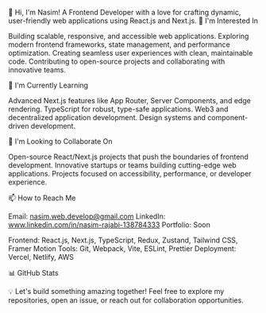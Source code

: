 
👋 Hi, I'm Nasim! A  Frontend Developer with a love for crafting dynamic, user-friendly web applications using React.js and Next.js. 
👀 I'm Interested In

Building scalable, responsive, and accessible web applications.
Exploring modern frontend frameworks, state management, and performance optimization.
Creating seamless user experiences with clean, maintainable code.
Contributing to open-source projects and collaborating with innovative teams.

🌱 I'm Currently Learning

Advanced Next.js features like App Router, Server Components, and edge rendering.
TypeScript for robust, type-safe applications.
Web3 and decentralized application development.
Design systems and component-driven development.

💞️ I'm Looking to Collaborate On

Open-source React/Next.js projects that push the boundaries of frontend development.
Innovative startups or teams building cutting-edge web applications.
Projects focused on accessibility, performance, or developer experience.

📫 How to Reach Me

Email: nasim.web.develop@gmail.com
LinkedIn: www.linkedin.com/in/nasim-rajabi-138784333
Portfolio: Soon


Frontend: React.js, Next.js, TypeScript, Redux, Zustand, Tailwind CSS, Framer Motion
Tools: Git, Webpack, Vite, ESLint, Prettier
Deployment: Vercel, Netlify, AWS

📊 GitHub Stats


💡 Let's build something amazing together! Feel free to explore my repositories, open an issue, or reach out for collaboration opportunities.
